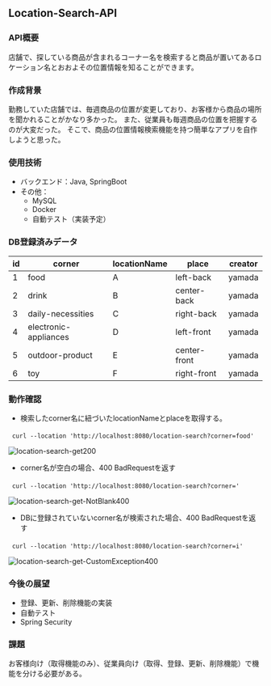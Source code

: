 ## Location-Search-API

### API概要
店舗で、探している商品が含まれるコーナー名を検索すると商品が置いてあるロケーション名とおおよその位置情報を知ることができます。

### 作成背景
勤務していた店舗では、毎週商品の位置が変更しており、お客様から商品の場所を聞かれることがかなり多かった。
また、従業員も毎週商品の位置を把握するのが大変だった。
そこで、商品の位置情報検索機能を持つ簡単なアプリを自作しようと思った。

### 使用技術
* バックエンド：Java, SpringBoot
* その他：
  * MySQL
  * Docker
  * 自動テスト（実装予定）

### DB登録済みデータ
| id | corner | locationName | place | creator|
| ---- | ---- | ---- | ---- |----|
| 1 | food | A | left-back | yamada |
| 2 | drink | B | center-back | yamada |
| 3 | daily-necessities | C | right-back | yamada |
| 4 | electronic-appliances | D | left-front | yamada |
| 5 | outdoor-product | E | center-front | yamada |
| 6 | toy | F | right-front | yamada |


### 動作確認
* 検索したcorner名に紐づいたlocationNameとplaceを取得する。
####
     curl --location 'http://localhost:8080/location-search?corner=food'
![location-search-get200](https://github.com/Haruka2306/Location-Search-API/assets/137120436/96ac3c34-dab7-433c-b988-c0d847488ab2)

* corner名が空白の場合、400 BadRequestを返す
####
     curl --location 'http://localhost:8080/location-search?corner='
![location-search-get-NotBlank400](https://github.com/Haruka2306/Location-Search-API/assets/137120436/07ee3026-cfd3-4004-8a17-47cba81c67d7)

* DBに登録されていないcorner名が検索された場合、400 BadRequestを返す
####
     curl --location 'http://localhost:8080/location-search?corner=i'
![location-search-get-CustomException400](https://github.com/Haruka2306/Location-Search-API/assets/137120436/f471b8da-b559-4056-97b6-135f6c32e22e)

### 今後の展望
* 登録、更新、削除機能の実装
* 自動テスト
* Spring Security

### 課題
お客様向け（取得機能のみ）、従業員向け（取得、登録、更新、削除機能）で機能を分ける必要がある。
